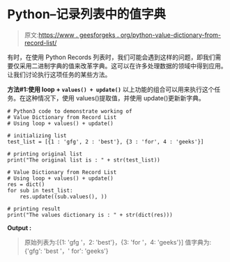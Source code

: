 # Python–记录列表中的值字典

> 原文:[https://www . geesforgeks . org/python-value-dictionary-from-record-list/](https://www.geeksforgeeks.org/python-value-dictionary-from-record-list/)

有时，在使用 Python Records 列表时，我们可能会遇到这样的问题，即我们需要仅采用二进制字典的值来改革字典。这可以在许多处理数据的领域中得到应用。让我们讨论执行这项任务的某些方法。

**方法#1:使用 loop + `values() + update()`**
以上功能的组合可以用来执行这个任务。在这种情况下，使用 values()提取值，并使用 update()更新新字典。

```
# Python3 code to demonstrate working of 
# Value Dictionary from Record List
# Using loop + values() + update()

# initializing list
test_list = [{1 : 'gfg', 2 : 'best'}, {3 : 'for', 4 : 'geeks'}]

# printing original list
print("The original list is : " + str(test_list))

# Value Dictionary from Record List
# Using loop + values() + update()
res = dict()
for sub in test_list:
    res.update((sub.values(), ))

# printing result 
print("The values dictionary is : " + str(dict(res))) 
```

**Output :**

> 原始列表为:[{1: 'gfg '，2: 'best'}，{3: 'for '，4: 'geeks'}]
> 值字典为:{'gfg': 'best '，' for': 'geeks'}